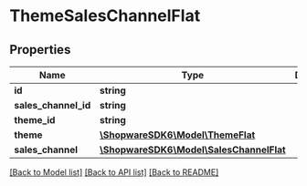 # ThemeSalesChannelFlat

## Properties
Name | Type | Description | Notes
------------ | ------------- | ------------- | -------------
**id** | **string** |  | [optional] 
**sales_channel_id** | **string** |  | 
**theme_id** | **string** |  | 
**theme** | [**\ShopwareSDK6\Model\ThemeFlat**](ThemeFlat.md) |  | [optional] 
**sales_channel** | [**\ShopwareSDK6\Model\SalesChannelFlat**](SalesChannelFlat.md) |  | [optional] 

[[Back to Model list]](../../README.md#documentation-for-models) [[Back to API list]](../../README.md#documentation-for-api-endpoints) [[Back to README]](../../README.md)


